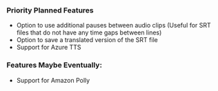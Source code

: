### Priority Planned Features
* Option to use additional pauses between audio clips (Useful for SRT files that do not have any time gaps between lines)
* Option to save a translated version of the SRT file
* Support for Azure TTS


### Features Maybe Eventually:
* Support for Amazon Polly